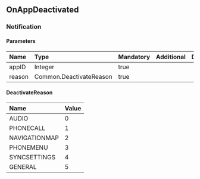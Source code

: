 ## OnAppDeactivated

### Notification
#### Parameters
|Name|Type|Mandatory|Additional|Description|
|:---|:---|:--------|:---------|:----------|
|appID|Integer|true|||
|reason|Common.DeactivateReason|true|||
#### DeactivateReason
|Name|Value|
|:---|:----|
|AUDIO|0|
|PHONECALL|1|
|NAVIGATIONMAP|2|
|PHONEMENU|3|
|SYNCSETTINGS|4|
|GENERAL|5|
